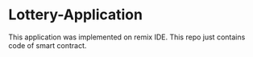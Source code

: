 # Lottery-Application
This application was implemented on remix IDE. This repo just contains code of smart contract.

